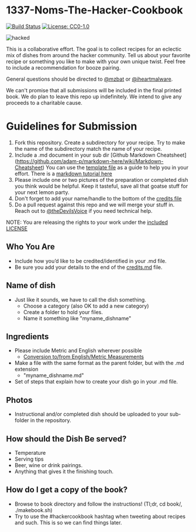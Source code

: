 # 1337-Noms-The-Hacker-Cookbook
[![Build Status](https://travis-ci.org/Nocsetse/1337-Noms-The-Hacker-Cookbook.svg?branch=master)](https://travis-ci.org/Nocsetse/1337-Noms-The-Hacker-Cookbook) [![License: CC0-1.0](https://img.shields.io/badge/License-CC0%201.0-lightgrey.svg)](http://creativecommons.org/publicdomain/zero/1.0/)

![hacked](https://github.com/Nocsetse/1337-Noms-The-Hacker-Cookbook/blob/master/hacked.jpeg)

This is a collaborative effort. The goal is to collect recipes for an eclectic mix of dishes from around the hacker community. Tell us about your favorite recipe or something you like to make with your own unique twist. Feel free to include a recommendation for booze pairing.

General questions should be directed to [@mzbat](https://twitter.com/mzbat) or [@iheartmalware](https://twitter.com/iheartmalware).

We can't promise that all submissions will be included in the final printed book. We do plan to leave this repo up indefinitely. We intend to give any proceeds to a charitable cause.

# Guidelines for Submission

1. Fork this repository. Create a subdirectory for your recipe. Try to make the name of the subdirectory match the name of your recipe.
2. Include a .md document in your sub dir [Github Markdown Cheatsheet] (https://github.com/adam-p/markdown-here/wiki/Markdown-Cheatsheet) You can use the [template file](https://github.com/Nocsetse/1337-Noms-The-Hacker-Cookbook/blob/master/template.md) as a guide to help you in your effort. There is a [markdown tutorial here](http://www.markdowntutorial.com/)
3. Please include one or two pictures of the preparation or completed dish you think would be helpful. Keep it tasteful, save all that goatse stuff for your next lemon party.
4. Don't forget to add your name/handle to the bottom of the [credits file](https://github.com/Nocsetse/1337-Noms-The-Hacker-Cookbook/blob/master/credits.md)
5. Do a pull request against this repo and we will merge your stuff in. Reach out to [@theDevilsVoice](https://twitter.com/thedevilsvoice) if you need technical help.

NOTE: You are releasing the rights to your work under the [included LICENSE](https://github.com/Nocsetse/1337-Noms-The-Hacker-Cookbook/blob/master/license.md)

## Who You Are

* Include how you’d like to be credited/identified in your .md file.
* Be sure you add your details to the end of the [credits.md](https://github.com/Nocsetse/1337-Noms-The-Hacker-Cookbook/blob/master/credits.md) file.

## Name of dish

* Just like it sounds, we have to call the dish something.
    * Choose a category (also OK to add a new category)
    * Create a folder to hold your files.
    * Name it something like "myname_dishname"

## Ingredients

* Please include Metric and English wherever possible
    * [Conversion to/from English/Metric Measurements](http://www.sciencemadesimple.com/volume_conversion.php)
* Make a file with the same format as the parent folder, but with the .md extension
    * "myname_dishname.md"
* Set of steps that explain how to create your dish go in your .md file.

## Photos

* Instructional and/or completed dish should be uploaded to your sub-folder in the repository.

## How should the Dish Be served?

* Temperature
* Serving tips
* Beer, wine or drink pairings.
* Anything that gives it the finishing touch.

## How do I get a copy of the book?

* Browse to book directory and follow the instructions! (Tl;dr, cd book/, ./makebook.sh)
* Try to use the #hackercookbook hashtag when tweeting about recipes and such. This is so we can find things later.

